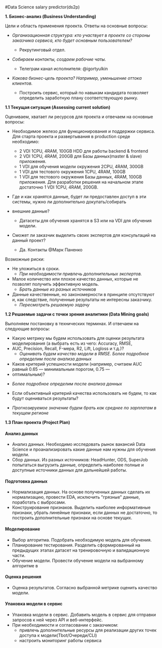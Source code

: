 #Data Science salary predictor(ds2p)

**1\. Бизнес-анализ (Business Understanding)**

Цели и область применения проекта. Ответы на основные вопросы:

- _Организационная структура: кто участвует в проекте со стороны заказчика сервиса, кто будет основным пользователем?_
  + Рекрутинговый отдел.

- _Собираем контакты, создаем рабочие чаты._
  + Телеграм канал исполнителя: @igortyulkin

- _Какова бизнес-цель проекта? Например, уменьшение оттока клиентов._
  + Построить сервис, который по навыкам кандидата позволяет определить заработную плану соответствующую рынку.


**1.1 Текущая ситуация (Assessing current solution)**

Оцениваем, хватает ли ресурсов для проекта и отвечаем на основные вопросы:

- Необходимое железо для функционирования и поддержки сервиса.
Для старта проекта и развертывания в production среде необходимо:
  + 2 VDI 1CPU, 4RAM, 100GB HDD для работы backend & frontend
  + 2 VDI 1CPU, 4RAM, 200GB для Базы данных(master & slave) приложения.
  + 1 VDI для обучения модели окружения 2CPU, 4RAM, 300GB 
  + 1 VDI для тестового окружения 1CPU, 4RAM, 100GB
  + 1 VDI для тестового окружения Базы данных, 4RAM, 100GB приложения.
Для разработки решения на начальном этапе достаточно 1 VDI 1CPU, 4RAM, 200GB.

- Где и как хранятся данные, будет ли предоставлен доступ в эти системы, нужно ли дополнительно докупать/собирать
- внешние данные?
  + Датасеты для обучения хранятся в S3 или на VDI для обучения модели.

- Сможет ли заказчик выделить своих экспертов для консультаций на данный проект?
  + Да. Контакты @Марк Паненко


Возможные риски:
  - Не уложиться в сроки.
    + _При необходимости привлечь дополнительных экспертов._
  - Малое количество или плохое качество данных, которые не позволят получить эффективную модель. 
    + _Брать данные из разных источников_
  - Данные качественные, но закономерности в принципе отсутствуют и, как следствие, полученные результаты не интересны заказчику. 
    + _Пересмотреть решаемую задачу_

**1.2 Решаемые задачи с точки зрения аналитики (Data Mining goals)**

Выполняем постановку в технических терминах. И отвечаем на следующие вопросы:

- Какую метрику мы будем использовать для оценки результата моделирования (а выбрать есть из чего: Accuracy, RMSE,
- AUC, Precision, Recall, F-мера, R2, Lift, Logloss и т.д.)?
  + _Оценивать будем качество модели в RMSE. Более подробное определим после анализа данных_
- Каков критерий успешности модели (например, считаем AUC равный 0.65 — минимальным порогом, 0.75 —
- оптимальным)?
 + _Более подробное определим после анализа данных_ 
- Если объективный критерий качества использовать не будем, то как будут оцениваться результаты?
 + _Прогнозируемое значение будем брать как среднее по зарплатам в текущем регионе_

**1.3 План проекта (Project Plan)**

#### Анализ данных
 + Анализ данных. Необходимо исследовать рынок вакансий Data Science и проанализировать какие данные нам нужны для обучения модели.
 + Сбор данных. Из разных источников: HeadHunter, ODS, SuperJob попытаться выгрузить данные, определить наиболее полные и доступные источники данных для дальнейшей работы.

#### Подготовка данных

 + Нормализация данных. На основе полученных данных сделать их нормализацию, провести EDA, исключить "грязные" данные, поработать с выбросами.
 + Конструирование признаков. Выделить наиболее информативные признаки, убрать линейные признаки, если данных не достаточно, то построить дополнительные признаки на основе текущих. 

#### Моделирование
 + Выбор алгоритма. Подобрать необходимую модель для обучения.
 + Планирование тестирования. Разделить сформированный на предыдущих этапах датасет на тренировочную и валидационную части.
 + Обучение модели. Провести обучение модели на выбранному алгоритме в 

#### Оценка решения
 + Оценка результатов. Согласно выбранной метрике оценить качество модели.

#### Упаковка модели в сервис
 + Упаковка модели в сервис. Добавить модель в сервис для отправки запросов к ней через API и веб-интерфейс.
 + При необходимости и согласовании с заказчиком:
   + привлечь дополнительные ресурсы для реализации других точек доступа к модели(Tbot/Очереди/CLI)
   + настроить мониторинг работы сервиса 
